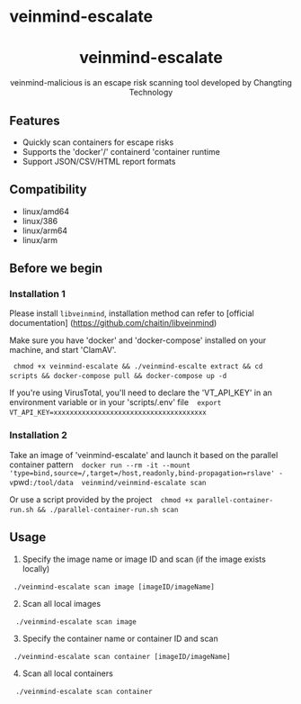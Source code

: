 # veinmind-escalate  

<h1 align="center"> veinmind-escalate </h1>

<p align="center">
veinmind-malicious is an escape risk scanning tool developed by Changting Technology
</p>

## Features

- Quickly scan containers for escape risks
- Supports the 'docker'/' containerd 'container runtime
- Support JSON/CSV/HTML report formats

## Compatibility

- linux/amd64
- linux/386
- linux/arm64
- linux/arm

## Before we begin

### Installation 1

Please install ` libveinmind `, installation method can refer to [official documentation] (https://github.com/chaitin/libveinmind)

Make sure you have 'docker' and 'docker-compose' installed on your machine, and start 'ClamAV'.

` ` `
chmod +x veinmind-escalate && ./veinmind-escalte extract && cd scripts && docker-compose pull && docker-compose up -d
` ` `

If you're using VirusTotal, you'll need to declare the 'VT_API_KEY' in an environment variable or in your 'scripts/.env' file
` ` `
export VT_API_KEY=xxxxxxxxxxxxxxxxxxxxxxxxxxxxxxxxxxxxxx
` ` `

### Installation 2

Take an image of 'veinmind-escalate' and launch it based on the parallel container pattern
` ` `
docker run --rm -it --mount 'type=bind,source=/,target=/host,readonly,bind-propagation=rslave' -v `pwd`:/tool/data  veinmind/veinmind-escalate scan
` ` `

Or use a script provided by the project
` ` `
chmod +x parallel-container-run.sh && ./parallel-container-run.sh scan
` ` `

## Usage

1. Specify the image name or image ID and scan (if the image exists locally)

` ` `
./veinmind-escalate scan image [imageID/imageName]
` ` `

2. Scan all local images

` ` `
./veinmind-escalate scan image
` ` `

3. Specify the container name or container ID and scan

` ` `
./veinmind-escalate scan container [imageID/imageName]
` ` `

4. Scan all local containers

` ` `
./veinmind-escalate scan container
` ` `
